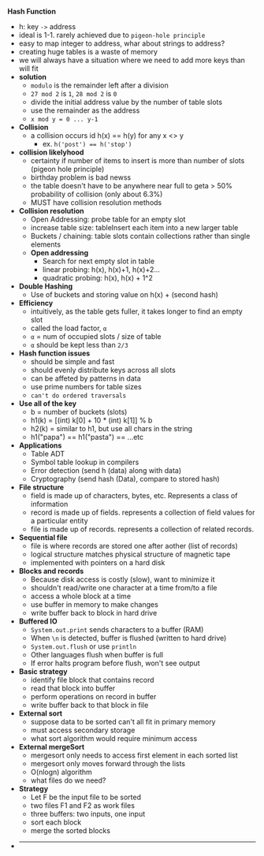 **Hash Function**

- h: key `->` address
- ideal is 1-1. rarely achieved due to `pigeon-hole principle`
- easy to map integer to address, whar about strings to address?
- creating huge tables is a waste of memory
- we will always have a situation where we need to add more keys than will fit
- **solution**
	- `modulo` is the remainder left after a division
	- `27 mod 2` is `1`, `28 mod 2` is `0`
	- divide the initial address value by the number of table slots
	- use the remainder as the address
	- `x mod y = 0 ... y-1`
- **Collision**
	- a collision occurs id h(x) == h(y) for any x <> y
		- ex. `h('post') == h('stop')`
- **collision likelyhood**
	- certainty if number of items to insert is more than number of slots (pigeon hole principle)
	- birthday problem is bad newss
	- the table doesn't have to be anywhere near full to geta  > 50% probability of collision (only about 6.3%)
	- MUST have collision resolution methods
- **Collision resolution**
	- Open Addressing: probe table for an empty slot
	- increase table size: tableInsert each item into a new larger table
	- Buckets / chaining: table slots contain collections rather than single elements
	- **Open addressing**
		- Search for next empty slot in table
		- linear probing: h(x), h(x)+1, h(x)+2...
		- quadratic probing: h(x), h(x) + 1^2
- **Double Hashing**
	- Use of buckets and storing value on h(x) + (second hash)
- **Efficiency**
	- intuitively, as the table gets fuller, it takes longer to find an empty slot
	- called the load factor, `α`
	- `α` = num of occupied slots / size of table
	- `α` should be kept less than `2/3`
- **Hash function issues**
	- should be simple and fast
	- should evenly distribute keys across all slots
	- can be affeted by patterns in data
	- use prime numbers for table sizes
	- `can't do ordered traversals`
- **Use all of the key**
	- b = number of buckets (slots)
	- h1(k) = [(int) k[0] + 10 * (int) k[1]] % b
	- h2(k) = similar to h1, but use all chars in the string
	- h1("papa") == h1("pasta") == ...etc
- **Applications**
	- Table ADT
	- Symbol table lookup in compilers
	- Error detection (send h (data) along with data)
	- Cryptography (send hash (Data), compare to stored hash)
- **File structure**
	- field is made up of characters, bytes, etc. Represents a class of information
	- record is made up of fields. represents a collection of field values for a particular entity
	- file is made up of records. represents a collection of related records.
- **Sequential file**
	- file is where records are stored one after aother (list of records)
	- logical structure matches physical structure of magnetic tape
	- implemented with pointers on a hard disk
- **Blocks and records**
	- Because disk access is costly (slow), want to minimize it
	- shouldn't read/write one character at a time from/to a file
	- access a whole block at a time
	- use buffer in memory to make changes
	- write buffer back to block in hard drive
- **Buffered IO**
	- `System.out.print` sends characters to a buffer (RAM)
	- When `\n` is detected, buffer is flushed (written to hard drive)
	- `System.out.flush` or use `println`
	- Other languages flush when buffer is full
	- If error halts program before flush, won't see output
- **Basic strategy**
	- identify file block that contains record
	- read  that block into buffer
	- perform operations on record in buffer
	- write buffer back to that block in file
- **External sort**
	- suppose data to be sorted can't all fit in primary memory
	- must access secondary storage
	- what sort algorithm would require minimum access
- **External mergeSort**
	- mergesort only needs to access first element in each sorted list
	- mergesort only moves forward through the lists
	- O(nlogn) algorithm
	- what files do we need?
- **Strategy**
	- Let F be the input file to be sorted
	- two files F1 and F2 as work files
	- three buffers: two inputs, one input
	- sort each block
	- merge the sorted blocks
- ****